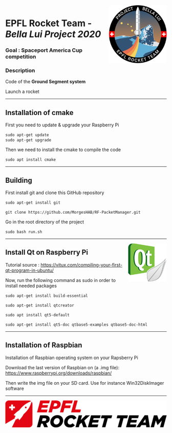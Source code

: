 <img src="img/bellalui.svg" width=180 align="right" >

# EPFL Rocket Team - <em>Bella Lui Project 2020</em>

### Goal : Spaceport America Cup competition 

### Description
Code of the <b>Ground Segment system</b>

Launch a rocket

-----------------------------------------------------------------
## Installation of cmake
First you need to update & upgrade your Raspberry Pi
```
sudo apt-get update
sudo apt-get upgrade
```
Then we need to install the cmake to compile the code
```
sudo apt install cmake
```
-----------------------------------------------------------------
## Building
First install git and clone this GitHub repository
```
sudo apt-get install git
```
```
git clone https://github.com/MorgesHAB/RF-PacketManager.git
```
Go in the root directory of the project
```
sudo bash run.sh
```

-----------------------------------------------------------------
<img src="img/Qt.png" width=120 align="right" >

## Install Qt on Raspberry Pi
Tutorial source : https://vitux.com/compiling-your-first-qt-program-in-ubuntu/

Now, run the following command as sudo in order to install needed packages
```
sudo apt-get install build-essential
```
```
sudo apt-get install qtcreator
```
```
sudo apt install qt5-default
```
```
sudo apt-get install qt5-doc qtbase5-examples qtbase5-doc-html
```

-----------------------------------------------------------------
## Installation of Raspbian
Installation of Raspbian operating system on your Rapsberry Pi

Download the last version of Raspbian on (a .img file): https://www.raspberrypi.org/downloads/raspbian/

Then write the img file on your SD card. Use for instance Win32DiskImager software

-----------------------------------------------------------------

<img src="img/ERT.png" width=800>
